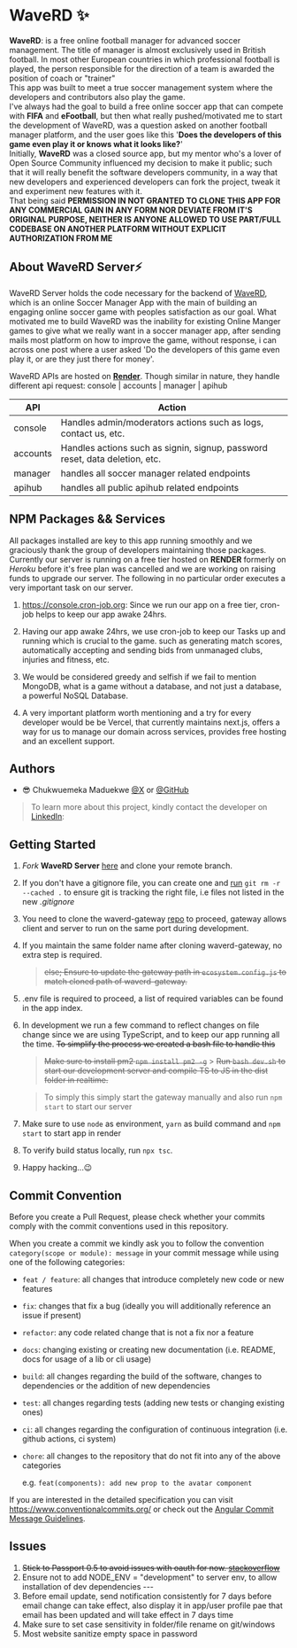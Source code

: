 # WaveRD ✨

**WaveRD**: is a free online football manager for advanced soccer management. The title of manager is almost exclusively used in British football. In most other European countries in which professional football is played, the person responsible for the direction of a team is awarded the position of coach or "trainer"<br/>
This app was built to meet a true soccer management system where the developers and contributors also play the game.<br/>
I've always had the goal to build a free online soccer app that can compete with **FIFA** and **eFootball**, but then what really pushed/motivated me to start the development of WaveRD, was a question asked on another football manager platform, and the user goes like this '**Does the developers of this game even play it or knows what it looks like?**'<br/>
Initially, **WaveRD** was a closed source app, but my mentor who's a lover of Open Source Community influenced my decision to make it public; such that it will really benefit the software developers community, in a way that new developers and experienced developers can fork the project, tweak it and experiment new features with it.<br/>
That being said **PERMISSION IN NOT GRANTED TO CLONE THIS APP FOR ANY COMMERCIAL GAIN IN ANY FORM NOR DEVIATE FROM IT'S ORIGINAL PURPOSE, NEITHER IS ANYONE ALLOWED TO USE PART/FULL CODEBASE ON ANOTHER PLATFORM WITHOUT EXPLICIT AUTHORIZATION FROM ME**

## About WaveRD Server⚡

WaveRD Server holds the code necessary for the backend of [WaveRD](https://www.waverd.com), which is an online Soccer Manager App with the main of building an engaging online soccer game with peoples satisfaction as our goal. What motivated me to build WaveRD was the inability for existing Online Manger games to give what we really want in a soccer manager app, after sending mails most platform on how to improve the game, without response, i can across one post where a user asked 'Do the developers of this game even play it, or are they just there for money'.

WaveRD APIs are hosted on **[Render](https://render.com/)**. Though similar in nature, they handle different api request: console | accounts | manager | apihub

| API      | Action                                                                      |
| -------- | --------------------------------------------------------------------------- |
| console  | Handles admin/moderators actions such as logs, contact us, etc.             |
| accounts | Handles actions such as signin, signup, password reset, data deletion, etc. |
| manager  | handles all soccer manager related endpoints                                |
| apihub   | handles all public apihub related endpoints                                 |

## NPM Packages && Services

All packages installed are key to this app running smoothly and we graciously thank the group of developers maintaining those packages. Currently our server is running on a free tier hosted on **RENDER** formerly on _Heroku_ before it's free plan was cancelled and we are working on raising funds to upgrade our server. The following in no particular order executes a very important task on our server.

1. https://console.cron-job.org: Since we run our app on a free tier, cron-job helps to keep our app awake 24hrs.

2. Having our app awake 24hrs, we use cron-job to keep our Tasks up and running which is crucial to the game. such as generating match scores, automatically accepting and sending bids from unmanaged clubs, injuries and fitness, etc.

3. We would be considered greedy and selfish if we fail to mention MongoDB, what is a game without a database, and not just a database, a powerful NoSQL Database.

4. A very important platform worth mentioning and a try for every developer would be be Vercel, that currently maintains next.js, offers a way for us to manage our domain across services, provides free hosting and an excellent support.

## Authors

- 😎 Chukwuemeka Maduekwe [@X](https://x.com/Chukwu3meka/) or [@GitHub](https://github.com/Chukwu3meka)

> To learn more about this project, kindly contact the developer on [LinkedIn](https://www.linkedin.com/in/chukwu3meka/):

## Getting Started

1. _Fork_ **WaveRD Server** [here](https://github.com/Chukwu3meka/waverd-server) and clone your remote branch.
2. If you don't have a gitignore file, you can create one and [run](https://sigalambigha.home.blog/2020/03/11/how-to-refresh-gitignore/) `git rm -r --cached .` to ensure git is tracking the right file, i.e files not listed in the new _.gitignore_
3. You need to clone the waverd-gateway [repo](https://github.com/Chukwu3meka/waverd-gateway) to proceed, gateway allows client and server to run on the same port during development.
4. If you maintain the same folder name after cloning waverd-gateway, no extra step is required.
   > ~~else; Ensure to update the gateway path in `ecosystem.config.js` to match cloned path of waverd-gateway.~~
5. .env file is required to proceed, a list of required variables can be found in the app index.
6. In development we run a few command to reflect changes on file change since we are using TypeScript, and to keep our app running all the time. ~~To simplify the process we created a bash file to handle this~~

   > ~~Make sure to install pm2 `npm install pm2 -g`~~ > ~~Run `bash dev.sh` to start our development server and compile TS to JS in the dist folder in realtime.~~

   > To simply this simply start the gateway manually and also run `npm start` to start our server

7. Make sure to use `node` as environment, `yarn` as build command and `npm start` to start app in render
8. To verify build status locally, run `npx tsc`.
9. Happy hacking...😉

## Commit Convention

Before you create a Pull Request, please check whether your commits comply with
the commit conventions used in this repository.

When you create a commit we kindly ask you to follow the convention
`category(scope or module): message` in your commit message while using one of
the following categories:

- `feat / feature`: all changes that introduce completely new code or new
  features
- `fix`: changes that fix a bug (ideally you will additionally reference an
  issue if present)
- `refactor`: any code related change that is not a fix nor a feature
- `docs`: changing existing or creating new documentation (i.e. README, docs for
  usage of a lib or cli usage)
- `build`: all changes regarding the build of the software, changes to
  dependencies or the addition of new dependencies
- `test`: all changes regarding tests (adding new tests or changing existing
  ones)
- `ci`: all changes regarding the configuration of continuous integration (i.e.
  github actions, ci system)
- `chore`: all changes to the repository that do not fit into any of the above
  categories

  e.g. `feat(components): add new prop to the avatar component`

If you are interested in the detailed specification you can visit
https://www.conventionalcommits.org/ or check out the
[Angular Commit Message Guidelines](https://github.com/angular/angular/blob/22b96b9/CONTRIBUTING.md#-commit-message-guidelines).

## Issues

1. ~~Stick to Passport 0.5 to avoid issues with oauth for now. [stackoverflow](https://stackoverflow.com/questions/72375564/typeerror-req-session-regenerate-is-not-a-function-using-passport)~~
2. Ensure not to add NODE_ENV = "development" to server env, to allow installation of dev dependencies ---
3. Before email update, send notification consistently for 7 days before email change can take effect, also display it in app/user profile pae that email has been updated and will take effect in 7 days time
4. Make sure to set case sensitivity in folder/file rename on git/windows
5. Most website sanitize empty space in password
